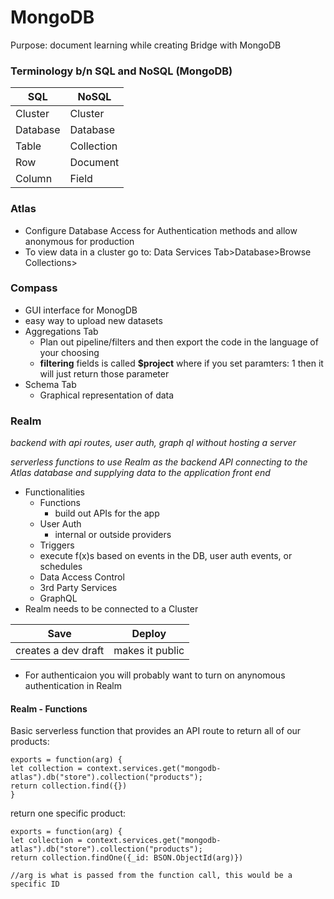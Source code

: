 # MongoDB

Purpose: document learning while creating Bridge with MongoDB

### Terminology b/n SQL and NoSQL (MongoDB)

| SQL      | NoSQL      |
| -------- | ---------- |
| Cluster  | Cluster    |
| Database | Database   |
| Table    | Collection |
| Row      | Document   |
| Column   | Field      |

### Atlas

- Configure Database Access for Authentication methods and allow anonymous for production
- To view data in a cluster go to: Data Services Tab>Database>Browse Collections>

### Compass

- GUI interface for MonogDB
- easy way to upload new datasets
- Aggregations Tab
  - Plan out pipeline/filters and then export the code in the language of your choosing
  - **filtering** fields is called **$project** where if you set paramters: 1 then it will just return those parameter
- Schema Tab
  - Graphical representation of data

### Realm

_backend with api routes, user auth, graph ql without hosting a server_

_serverless functions to use Realm as the backend API connecting to the Atlas database and supplying data to the application front end_

- Functionalities
  - Functions
    - build out APIs for the app
  - User Auth
    - internal or outside providers
  - Triggers
  - execute f(x)s based on events in the DB, user auth events, or schedules
  - Data Access Control
  - 3rd Party Services
  - GraphQL
- Realm needs to be connected to a Cluster

| Save                | Deploy          |
| ------------------- | --------------- |
| creates a dev draft | makes it public |

- For authenticaion you will probably want to turn on anynomous authentication in Realm

#### Realm - Functions

Basic serverless function that provides an API route to return all of our products:
```
exports = function(arg) {
let collection = context.services.get("mongodb-atlas").db("store").collection("products");
return collection.find({})
}
```
return one specific product:
```
exports = function(arg) {
let collection = context.services.get("mongodb-atlas").db("store").collection("products");
return collection.findOne({_id: BSON.ObjectId(arg)})

//arg is what is passed from the function call, this would be a specific ID
```
